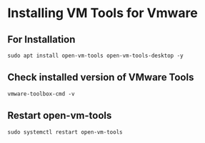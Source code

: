 # Installing VM Tools for Vmware

## For Installation
```
sudo apt install open-vm-tools open-vm-tools-desktop -y
```
## Check installed version of VMware Tools
```
vmware-toolbox-cmd -v
```

## Restart open-vm-tools
```
sudo systemctl restart open-vm-tools
```
